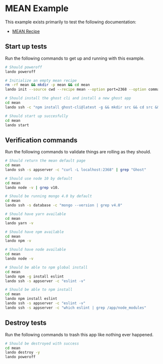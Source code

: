 MEAN Example
============

This example exists primarily to test the following documentation:

* [MEAN Recipe](https://docs.devwithlando.io/tutorial/mean.html)

Start up tests
--------------

Run the following commands to get up and running with this example.

```bash
# Should poweroff
lando poweroff

# Initialize an empty mean recipe
rm -rf mean && mkdir -p mean && cd mean
lando init --source cwd --recipe mean --option port=2368 --option command="su - node -c '/var/www/.npm-global/bin/ghost run -d /app/src -D'" --name lando-mean

# Should install the ghost cli and install a new ghost app
cd mean
lando ssh -c "npm install ghost-cli@latest -g && mkdir src && cd src && ghost install local --no-start --ip 0.0.0.0"

# Should start up succesfully
cd mean
lando start
```

Verification commands
---------------------

Run the following commands to validate things are rolling as they should.

```bash
# Should return the mean default page
cd mean
lando ssh -s appserver -c "curl -L localhost:2368" | grep "Ghost"

# Should use node 10 by default
cd mean
lando node -v | grep v10.

# Should be running mongo 4.0 by default
cd mean
lando ssh -s database -c "mongo --version | grep v4.0"

# Should have yarn available
cd mean
lando yarn -v

# Should have npm available
cd mean
lando npm -v

# Should have node available
cd mean
lando node -v

# Should be able to npm global install
cd mean
lando npm -g install eslint
lando ssh -s appserver -c "eslint -v"

# Should be able to npm install
cd mean
lando npm install eslint
lando ssh -s appserver -c "eslint -v"
lando ssh -s appserver -c "which eslint | grep /app/node_modules"
```

Destroy tests
-------------

Run the following commands to trash this app like nothing ever happened.

```bash
# Should be destroyed with success
cd mean
lando destroy -y
lando poweroff
```
